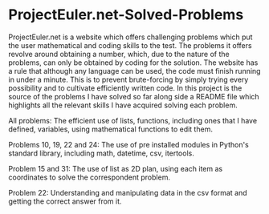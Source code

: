 # ProjectEuler.net-Solved-Problems
ProjectEuler.net is a website which offers challenging problems which put the user mathematical and coding skills to the test. The problems it offers revolve around obtaining a number, which, due to the nature of the problems, can only be obtained by coding for the solution. The website has a rule that although any language can be used, the code must finish running in under a minute. This is to prevent brute-forcing by simply trying every possibility and to cultivate efficiently written code. In this project is the source of the problems I have solved so far along side a README file which highlights all the relevant skills I have acquired solving each problem.

All problems: The efficient use of lists, functions, including ones that I have defined, variables, using mathematical functions to edit them.

Problems 10, 19, 22 and 24: The use of pre installed modules in Python's standard library, including math, datetime, csv, itertools.

Problem 15 and 31: The use of list as 2D plan, using each item as coordinates to solve the correspondent problem.

Problem 22: Understanding and manipulating data in the csv format and getting the correct answer from it.
